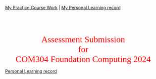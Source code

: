 
[My Practice Course Work](../../myPracticeCourseWork/) | [My Personal Learning record](../personal_learning_record/)

<BR><BR><BR>
<div style="text-align:center; color:red; font-family:Babas; font-size: 2em;" markdown="1">Assessment Submission<BR>for<BR>COM304 Foundation Computing 2024
</div>

[Personal Learning record](../personal_learning_record/personal_learning_record.md)
